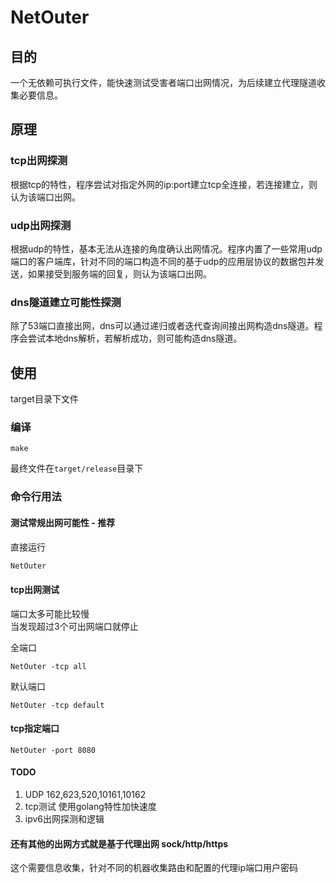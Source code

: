 # NetOuter

## 目的

一个无依赖可执行文件，能快速测试受害者端口出网情况，为后续建立代理隧道收集必要信息。

## 原理

### tcp出网探测

根据tcp的特性，程序尝试对指定外网的ip:port建立tcp全连接，若连接建立，则认为该端口出网。  

### udp出网探测

根据udp的特性，基本无法从连接的角度确认出网情况。程序内置了一些常用udp端口的客户端库，针对不同的端口构造不同的基于udp的应用层协议的数据包并发送，如果接受到服务端的回复，则认为该端口出网。

### dns隧道建立可能性探测

除了53端口直接出网，dns可以通过递归或者迭代查询间接出网构造dns隧道。程序会尝试本地dns解析，若解析成功，则可能构造dns隧道。

## 使用

target目录下文件

### 编译

```
make
```

最终文件在`target/release`目录下

### 命令行用法

#### 测试常规出网可能性 - 推荐

直接运行

```bash
NetOuter
```

#### tcp出网测试

端口太多可能比较慢  
当发现超过3个可出网端口就停止

全端口

```
NetOuter -tcp all
```

默认端口

```
NetOuter -tcp default
```

#### tcp指定端口

```
NetOuter -port 8080
```

#### TODO

1. UDP 162,623,520,10161,10162
2. tcp测试 使用golang特性加快速度
3. ipv6出网探测和逻辑


#### 还有其他的出网方式就是基于代理出网 sock/http/https

这个需要信息收集，针对不同的机器收集路由和配置的代理ip端口用户密码




